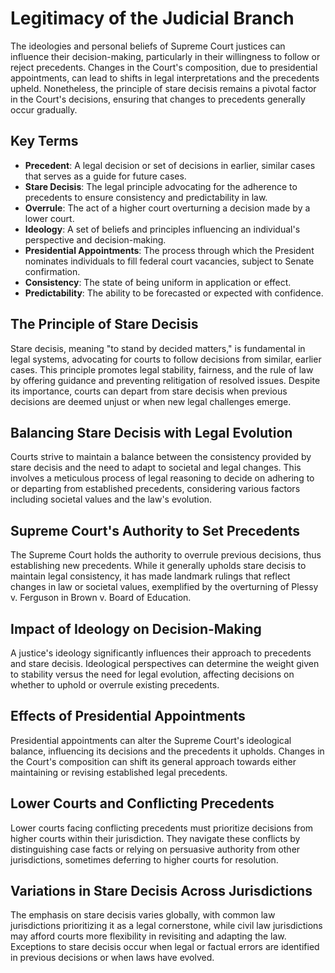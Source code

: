 # Legitimacy of the Judicial Branch

The ideologies and personal beliefs of Supreme Court justices can influence their decision-making, particularly in their willingness to follow or reject precedents. Changes in the Court's composition, due to presidential appointments, can lead to shifts in legal interpretations and the precedents upheld. Nonetheless, the principle of stare decisis remains a pivotal factor in the Court's decisions, ensuring that changes to precedents generally occur gradually.

## Key Terms

- **Precedent**: A legal decision or set of decisions in earlier, similar cases that serves as a guide for future cases.
- **Stare Decisis**: The legal principle advocating for the adherence to precedents to ensure consistency and predictability in law.
- **Overrule**: The act of a higher court overturning a decision made by a lower court.
- **Ideology**: A set of beliefs and principles influencing an individual's perspective and decision-making.
- **Presidential Appointments**: The process through which the President nominates individuals to fill federal court vacancies, subject to Senate confirmation.
- **Consistency**: The state of being uniform in application or effect.
- **Predictability**: The ability to be forecasted or expected with confidence.

##  The Principle of Stare Decisis

Stare decisis, meaning "to stand by decided matters," is fundamental in legal systems, advocating for courts to follow decisions from similar, earlier cases. This principle promotes legal stability, fairness, and the rule of law by offering guidance and preventing relitigation of resolved issues. Despite its importance, courts can depart from stare decisis when previous decisions are deemed unjust or when new legal challenges emerge.

##  Balancing Stare Decisis with Legal Evolution

Courts strive to maintain a balance between the consistency provided by stare decisis and the need to adapt to societal and legal changes. This involves a meticulous process of legal reasoning to decide on adhering to or departing from established precedents, considering various factors including societal values and the law's evolution.

##  Supreme Court's Authority to Set Precedents

The Supreme Court holds the authority to overrule previous decisions, thus establishing new precedents. While it generally upholds stare decisis to maintain legal consistency, it has made landmark rulings that reflect changes in law or societal values, exemplified by the overturning of Plessy v. Ferguson in Brown v. Board of Education.

##  Impact of Ideology on Decision-Making

A justice's ideology significantly influences their approach to precedents and stare decisis. Ideological perspectives can determine the weight given to stability versus the need for legal evolution, affecting decisions on whether to uphold or overrule existing precedents.

##  Effects of Presidential Appointments

Presidential appointments can alter the Supreme Court's ideological balance, influencing its decisions and the precedents it upholds. Changes in the Court's composition can shift its general approach towards either maintaining or revising established legal precedents.

##  Lower Courts and Conflicting Precedents

Lower courts facing conflicting precedents must prioritize decisions from higher courts within their jurisdiction. They navigate these conflicts by distinguishing case facts or relying on persuasive authority from other jurisdictions, sometimes deferring to higher courts for resolution.

##  Variations in Stare Decisis Across Jurisdictions

The emphasis on stare decisis varies globally, with common law jurisdictions prioritizing it as a legal cornerstone, while civil law jurisdictions may afford courts more flexibility in revisiting and adapting the law. Exceptions to stare decisis occur when legal or factual errors are identified in previous decisions or when laws have evolved.
